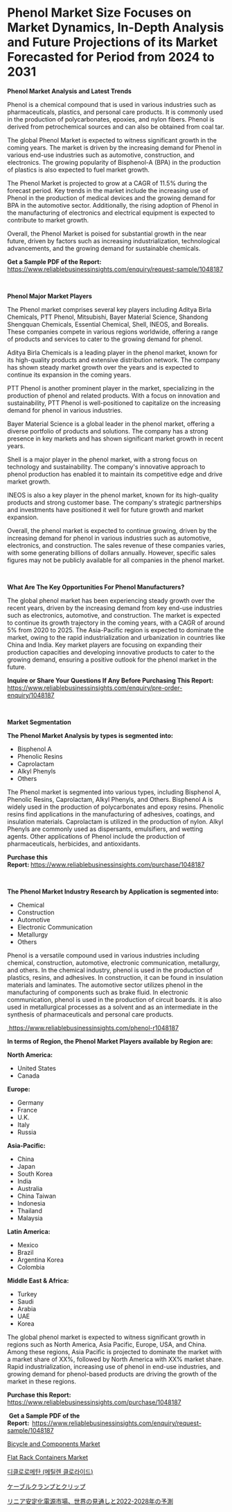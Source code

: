 <p><h1>Phenol Market Size Focuses on Market Dynamics, In-Depth Analysis and Future Projections of its Market Forecasted for Period from 2024 to 2031</h1></p><p><strong>Phenol Market Analysis and Latest Trends</strong></p>
<p><p>Phenol is a chemical compound that is used in various industries such as pharmaceuticals, plastics, and personal care products. It is commonly used in the production of polycarbonates, epoxies, and nylon fibers. Phenol is derived from petrochemical sources and can also be obtained from coal tar.</p><p>The global Phenol Market is expected to witness significant growth in the coming years. The market is driven by the increasing demand for Phenol in various end-use industries such as automotive, construction, and electronics. The growing popularity of Bisphenol-A (BPA) in the production of plastics is also expected to fuel market growth.</p><p>The Phenol Market is projected to grow at a CAGR of 11.5% during the forecast period. Key trends in the market include the increasing use of Phenol in the production of medical devices and the growing demand for BPA in the automotive sector. Additionally, the rising adoption of Phenol in the manufacturing of electronics and electrical equipment is expected to contribute to market growth.</p><p>Overall, the Phenol Market is poised for substantial growth in the near future, driven by factors such as increasing industrialization, technological advancements, and the growing demand for sustainable chemicals.</p></p>
<p><strong>Get a Sample PDF of the Report:&nbsp;</strong> <a href="https://www.reliablebusinessinsights.com/enquiry/request-sample/1048187">https://www.reliablebusinessinsights.com/enquiry/request-sample/1048187</a></p>
<p>&nbsp;</p>
<p><strong>Phenol Major Market Players</strong></p>
<p><p>The Phenol market comprises several key players including Aditya Birla Chemicals, PTT Phenol, Mitsubishi, Bayer Material Science, Shandong Shengquan Chemicals, Essential Chemical, Shell, INEOS, and Borealis. These companies compete in various regions worldwide, offering a range of products and services to cater to the growing demand for phenol.</p><p>Aditya Birla Chemicals is a leading player in the phenol market, known for its high-quality products and extensive distribution network. The company has shown steady market growth over the years and is expected to continue its expansion in the coming years.</p><p>PTT Phenol is another prominent player in the market, specializing in the production of phenol and related products. With a focus on innovation and sustainability, PTT Phenol is well-positioned to capitalize on the increasing demand for phenol in various industries.</p><p>Bayer Material Science is a global leader in the phenol market, offering a diverse portfolio of products and solutions. The company has a strong presence in key markets and has shown significant market growth in recent years.</p><p>Shell is a major player in the phenol market, with a strong focus on technology and sustainability. The company's innovative approach to phenol production has enabled it to maintain its competitive edge and drive market growth.</p><p>INEOS is also a key player in the phenol market, known for its high-quality products and strong customer base. The company's strategic partnerships and investments have positioned it well for future growth and market expansion.</p><p>Overall, the phenol market is expected to continue growing, driven by the increasing demand for phenol in various industries such as automotive, electronics, and construction. The sales revenue of these companies varies, with some generating billions of dollars annually. However, specific sales figures may not be publicly available for all companies in the phenol market.</p></p>
<p>&nbsp;</p>
<p><strong>What Are The Key Opportunities For Phenol Manufacturers?</strong></p>
<p><p>The global phenol market has been experiencing steady growth over the recent years, driven by the increasing demand from key end-use industries such as electronics, automotive, and construction. The market is expected to continue its growth trajectory in the coming years, with a CAGR of around 5% from 2020 to 2025. The Asia-Pacific region is expected to dominate the market, owing to the rapid industrialization and urbanization in countries like China and India. Key market players are focusing on expanding their production capacities and developing innovative products to cater to the growing demand, ensuring a positive outlook for the phenol market in the future.</p></p>
<p><strong>Inquire or Share Your Questions If Any Before Purchasing This Report:</strong> <a href="https://www.reliablebusinessinsights.com/enquiry/pre-order-enquiry/1048187">https://www.reliablebusinessinsights.com/enquiry/pre-order-enquiry/1048187</a></p>
<p>&nbsp;</p>
<p><strong>Market Segmentation</strong></p>
<p><strong>The Phenol Market Analysis by types is segmented into:</strong></p>
<p><ul><li>Bisphenol A</li><li>Phenolic Resins</li><li>Caprolactam</li><li>Alkyl Phenyls</li><li>Others</li></ul></p>
<p><p>The Phenol market is segmented into various types, including Bisphenol A, Phenolic Resins, Caprolactam, Alkyl Phenyls, and Others. Bisphenol A is widely used in the production of polycarbonates and epoxy resins. Phenolic resins find applications in the manufacturing of adhesives, coatings, and insulation materials. Caprolactam is utilized in the production of nylon. Alkyl Phenyls are commonly used as dispersants, emulsifiers, and wetting agents. Other applications of Phenol include the production of pharmaceuticals, herbicides, and antioxidants.</p></p>
<p><strong>Purchase this Report:&nbsp;</strong><a href="https://www.reliablebusinessinsights.com/purchase/1048187">https://www.reliablebusinessinsights.com/purchase/1048187</a></p>
<p>&nbsp;</p>
<p><strong>The Phenol Market Industry Research by Application is segmented into:</strong></p>
<p><ul><li>Chemical</li><li>Construction</li><li>Automotive</li><li>Electronic Communication</li><li>Metallurgy</li><li>Others</li></ul></p>
<p><p>Phenol is a versatile compound used in various industries including chemical, construction, automotive, electronic communication, metallurgy, and others. In the chemical industry, phenol is used in the production of plastics, resins, and adhesives. In construction, it can be found in insulation materials and laminates. The automotive sector utilizes phenol in the manufacturing of components such as brake fluid. In electronic communication, phenol is used in the production of circuit boards. it is also used in metallurgical processes as a solvent and as an intermediate in the synthesis of pharmaceuticals and personal care products.</p></p>
<p><a href="https://www.reliablebusinessinsights.com/phenol-r1048187">&nbsp;https://www.reliablebusinessinsights.com/phenol-r1048187</a></p>
<p><strong>In terms of Region, the Phenol Market Players available by Region are:</strong></p>
<p>
    <p> <strong> North America: </strong>
        <ul>
            <li>United States</li>
            <li>Canada</li>
        </ul>
        </p> 
    <p> <strong> Europe: </strong>
        <ul>
            <li>Germany</li>
            <li>France</li>
            <li>U.K.</li>
            <li>Italy</li>
            <li>Russia</li>
        </ul>
        </p> 
    <p> <strong> Asia-Pacific: </strong>
        <ul>
            <li>China</li>
            <li>Japan</li>
            <li>South Korea</li>
            <li>India</li>
            <li>Australia</li>
            <li>China Taiwan</li>
            <li>Indonesia</li>
            <li>Thailand</li>
            <li>Malaysia</li>
        </ul>
        </p> 
    <p> <strong> Latin America: </strong>
        <ul>
            <li>Mexico</li>
            <li>Brazil</li>
            <li>Argentina Korea</li>
            <li>Colombia</li>
        </ul>
        </p> 
    <p> <strong> Middle East & Africa: </strong>
        <ul>
            <li>Turkey</li>
            <li>Saudi</li>
            <li>Arabia</li>
            <li>UAE</li>
            <li>Korea</li>
        </ul>
    </p>
    </p>
<p><p>The global phenol market is expected to witness significant growth in regions such as North America, Asia Pacific, Europe, USA, and China. Among these regions, Asia Pacific is projected to dominate the market with a market share of XX%, followed by North America with XX% market share. Rapid industrialization, increasing use of phenol in end-use industries, and growing demand for phenol-based products are driving the growth of the market in these regions.</p></p>
<p><strong>Purchase this Report: </strong><a href="https://www.reliablebusinessinsights.com/purchase/1048187">https://www.reliablebusinessinsights.com/purchase/1048187</a></p>
<p>&nbsp;<strong>Get a Sample PDF of the Report:&nbsp;&nbsp;</strong><a href="https://www.reliablebusinessinsights.com/enquiry/request-sample/1048187">https://www.reliablebusinessinsights.com/enquiry/request-sample/1048187</a></p>
<p><strong></strong></p>
<p><p><a href="https://github.com/BryceTownsendr/Market-Research-Report-List-5/blob/main/bicycle-and-components-market.md">Bicycle and Components Market</a></p><p><a href="https://issuu.com/reportprime-2/docs/flat-rack-containers-market-size-2030.pptx">Flat Rack Containers Market</a></p><p><a href="https://github.com/TrevorKruvalis5678/Market-Research-Report-List-2/blob/main/9923677118145.md">디클로로메탄 (메틸렌 클로라이드)</a></p><p><a href="https://medium.com/@tamaracsmith02024/2024%E5%B9%B4%E3%81%8B%E3%82%892031%E5%B9%B4%E3%81%BE%E3%81%A7%E3%81%AE%E6%9C%9F%E9%96%93%E3%81%AB%E4%BA%88%E6%B8%AC%E3%81%95%E3%82%8C%E3%82%8B%E4%B8%96%E7%95%8C%E3%81%AE%E3%82%B1%E3%83%BC%E3%83%96%E3%83%AB%E3%82%AF%E3%83%A9%E3%83%B3%E3%83%97%E3%81%A8%E3%82%AF%E3%83%AA%E3%83%83%E3%83%97%E5%B8%82%E5%A0%B4%E7%AF%84%E5%9B%B2%E3%81%A8%E6%80%A5%E9%80%9F%E3%81%AB%E6%88%90%E9%95%B7%E3%81%97%E3%81%A6%E3%81%84%E3%82%8B-%E3%81%AEcagr%E3%81%AE%E8%A9%B3%E7%B4%B0%E3%81%AA%E5%88%86%E6%9E%90-f14d55b72c36">ケーブルクランプとクリップ</a></p><p><a href="https://github.com/CarlieShields/Market-Research-Report-List-1/blob/main/7568114130206.md">リニア安定化電源市場、世界の見通しと2022-2028年の予測</a></p></p>